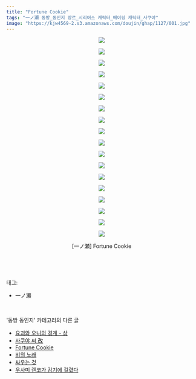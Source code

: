 ```yaml
---
title: "Fortune Cookie"
tags: "一ノ瀬 동방_동인지 장르_시리어스 캐릭터_메이링 캐릭터_사쿠야"
image: "https://kjw4569-2.s3.amazonaws.com/doujin/ghap/1127/001.jpg"
---
```

<div class="article">
<p style="text-align: center; clear: none; float: none;"><img src="{{ site.imgserver9 }}/ghap/1127/001.jpg"/></p>
<p style="text-align: center; clear: none; float: none;"><img src="{{ site.imgserver9 }}/ghap/1127/002.jpg"/></p>
<p style="text-align: center; clear: none; float: none;"><img src="{{ site.imgserver9 }}/ghap/1127/003.jpg"/></p>
<p style="text-align: center; clear: none; float: none;"><img src="{{ site.imgserver9 }}/ghap/1127/004.jpg"/></p>
<p style="text-align: center; clear: none; float: none;"><img src="{{ site.imgserver9 }}/ghap/1127/005.jpg"/></p>
<p style="text-align: center; clear: none; float: none;"><img src="{{ site.imgserver9 }}/ghap/1127/006.jpg"/></p>
<p style="text-align: center; clear: none; float: none;"><img src="{{ site.imgserver9 }}/ghap/1127/007.jpg"/></p>
<p style="text-align: center; clear: none; float: none;"><img src="{{ site.imgserver9 }}/ghap/1127/008.jpg"/></p>
<p style="text-align: center; clear: none; float: none;"><img src="{{ site.imgserver9 }}/ghap/1127/009.jpg"/></p>
<p style="text-align: center; clear: none; float: none;"><img src="{{ site.imgserver9 }}/ghap/1127/010.jpg"/></p>
<p style="text-align: center; clear: none; float: none;"><img src="{{ site.imgserver9 }}/ghap/1127/011.jpg"/></p>
<p style="text-align: center; clear: none; float: none;"><img src="{{ site.imgserver9 }}/ghap/1127/012.jpg"/></p>
<p style="text-align: center; clear: none; float: none;"><img src="{{ site.imgserver9 }}/ghap/1127/013.jpg"/></p>
<p style="text-align: center; clear: none; float: none;"><img src="{{ site.imgserver9 }}/ghap/1127/014.jpg"/></p>
<p style="text-align: center; clear: none; float: none;"><img src="{{ site.imgserver9 }}/ghap/1127/015.jpg"/></p>
<p style="text-align: center; clear: none; float: none;"><img src="{{ site.imgserver9 }}/ghap/1127/016.jpg"/></p>
<p style="text-align: center; clear: none; float: none;"><img src="{{ site.imgserver9 }}/ghap/1127/017.jpg"/></p>
<p style="text-align: center; clear: none; float: none;"><img src="{{ site.imgserver9 }}/ghap/1127/018.jpg"/></p>
<p style="text-align: center; clear: none; float: none;">[一ノ瀬] Fortune Cookie</p>
<p><br/></p>
</div><br/>
<div class="tagTrail">
<p>태그: </p>
<ul>
<li>一ノ瀬</li>
</ul>
</div><br/>
<div class="another">
<p>'동방 동인지' 카테고리의 다른 글</p>
<ul>
<li><a href="/ghap_1129">요괴와 오니의 경계 - 상</a></li>
<li><a href="/ghap_1128">사쿠야 씨 改</a></li>
<li><a href="/ghap_1127">Fortune Cookie</a></li>
<li><a href="/ghap_1126">비의 노래</a></li>
<li><a href="/ghap_1125">싸우는 것</a></li>
<li><a href="/ghap_1123">우사미 렌코가 감기에 걸렸다</a></li>
</ul>
</div><br/>
<div class="cb_module cb_fluid">
<div class="cb_wrt cb_profile">
</div><!-- commentList close -->
</div><br/>
